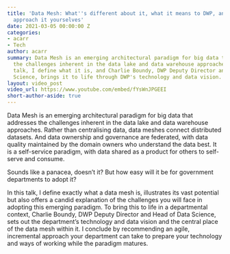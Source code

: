```yaml
---
title: 'Data Mesh: What''s different about it, what it means to DWP, and how you might
  approach it yourselves'
date: 2021-03-05 00:00:00 Z
categories:
- acarr
- Tech
author: acarr
summary: Data Mesh is an emerging architectural paradigm for big data that addresses
  the challenges inherent in the data lake and data warehouse approaches. In this
  talk, I define what it is, and Charlie Boundy, DWP Deputy Director and Head of Data
  Science, brings it to life through DWP's technology and data vision.
layout: video_post
video_url: https://www.youtube.com/embed/fYsWnJPGEEI
short-author-aside: true
---
```


Data Mesh is an emerging architectural paradigm for big data that addresses the challenges inherent in the data lake and data warehouse approaches. Rather than centralising data, data meshes connect distributed datasets. And data ownership and governance are federated, with data quality maintained by the domain owners who understand the data best. It is a self-service paradigm, with data shared as a product for others to self-serve and consume.

Sounds like a panacea, doesn’t it? But how easy will it be for government departments to adopt it?

In this talk, I define exactly what a data mesh is, illustrates its vast potential but also offers a candid explanation of the challenges you will face in adopting this emerging paradigm. To bring this to life in a departmental context, Charlie Boundy, DWP Deputy Director and Head of Data Science, sets out the department’s technology and data vision and the central place of the data mesh within it. I conclude by recommending an agile, incremental approach your department can take to prepare your technology and ways of working while the paradigm matures.
